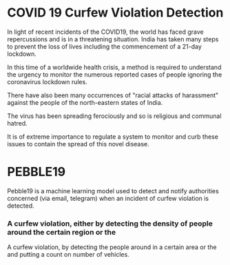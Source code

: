 # COVID 19 Curfew Violation Detection

In light of recent incidents of the COVID19, the world has faced grave repercussions and is in a threatening situation. India has taken many steps to prevent the loss of lives including the commencement of a 21-day lockdown.

In this time of a worldwide health crisis, a method is required to understand the urgency to monitor the numerous reported cases of people ignoring the coronavirus lockdown rules. 

There have also been many occurrences of "racial attacks of harassment" against the people of the north-eastern states of India. 

The virus has been spreading ferociously and so is religious and communal hatred. 

It is of extreme importance to regulate a system to monitor and curb these issues to contain the spread of this novel disease. 

# PEBBLE19 

Pebble19 is a machine learning model used to detect and notify authorities concerned (via email, telegram) when an incident of curfew violation is detected.

### A curfew violation, either by detecting the density of people around the certain region or the 

A curfew violation, by detecting the people around in a certain area or the and putting a count on number of vehicles. 


